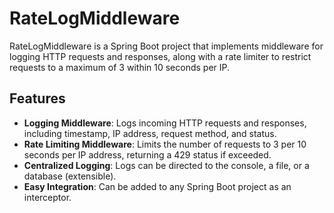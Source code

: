# RateLogMiddleware

RateLogMiddleware is a Spring Boot project that implements middleware for logging HTTP requests and responses, along with a rate limiter to restrict requests to a maximum of 3 within 10 seconds per IP.

## Features

- **Logging Middleware**: Logs incoming HTTP requests and responses, including timestamp, IP address, request method, and status.
- **Rate Limiting Middleware**: Limits the number of requests to 3 per 10 seconds per IP address, returning a 429 status if exceeded.
- **Centralized Logging**: Logs can be directed to the console, a file, or a database (extensible).
- **Easy Integration**: Can be added to any Spring Boot project as an interceptor.
